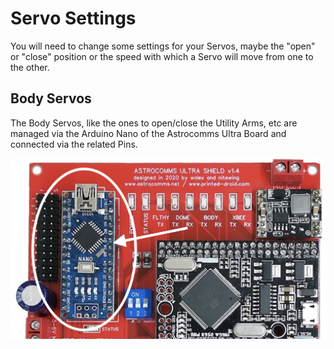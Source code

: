 # Servo Settings
You will need to change some settings for your Servos, maybe the "open" or "close" position or the speed with which a Servo will move from one to the other.

## Body Servos
The Body Servos, like the ones to open/close the Utility Arms, etc are managed via the Arduino Nano of the Astrocomms Ultra Board and connected via the related Pins.

![USB Port to configure PS3 Controller](./pictures/Astrocomms_Body.png)